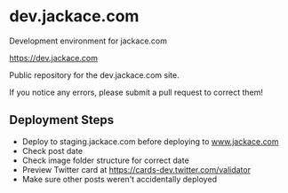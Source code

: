 # dev.jackace.com

Development environment for jackace.com

https://dev.jackace.com

Public repository for the dev.jackace.com site.

If you notice any errors, please submit a pull request to correct them!

## Deployment Steps

* Deploy to staging.jackace.com before deploying to www.jackace.com
* Check post date
* Check image folder structure for correct date
* Preview Twitter card at https://cards-dev.twitter.com/validator
* Make sure other posts weren't accidentally deployed
